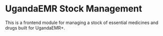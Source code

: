 # UgandaEMR Stock Management

This is a frontend module for managing a stock of essential medicines and drugs built for UgandaEMR+.

